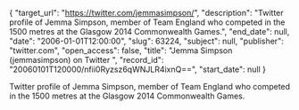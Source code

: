 {
  "target_url": "https://twitter.com/jemmasimpson/", 
  "description": "Twitter profile of Jemma Simpson, member of Team England who competed in the 1500 metres at the Glasgow 2014 Commonwealth Games.", 
  "end_date": null, 
  "date": "2006-01-01T12:00:00", 
  "slug": 63224, 
  "subject": null, 
  "publisher": "twitter.com", 
  "open_access": false, 
  "title": "Jemma Simpson (jemmasimpson) on Twitter ", 
  "record_id": "20060101T120000/nfii0Ryzsz6qWNJLR4ixnQ==", 
  "start_date": null
}

Twitter profile of Jemma Simpson, member of Team England who competed in the 1500 metres at the Glasgow 2014 Commonwealth Games.